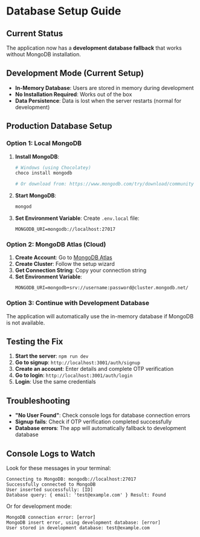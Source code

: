 # Database Setup Guide

## Current Status
The application now has a **development database fallback** that works without MongoDB installation.

## Development Mode (Current Setup)
- **In-Memory Database**: Users are stored in memory during development
- **No Installation Required**: Works out of the box
- **Data Persistence**: Data is lost when the server restarts (normal for development)

## Production Database Setup

### Option 1: Local MongoDB
1. **Install MongoDB**:
   ```bash
   # Windows (using Chocolatey)
   choco install mongodb
   
   # Or download from: https://www.mongodb.com/try/download/community
   ```

2. **Start MongoDB**:
   ```bash
   mongod
   ```

3. **Set Environment Variable**:
   Create `.env.local` file:
   ```
   MONGODB_URI=mongodb://localhost:27017
   ```

### Option 2: MongoDB Atlas (Cloud)
1. **Create Account**: Go to [MongoDB Atlas](https://www.mongodb.com/atlas)
2. **Create Cluster**: Follow the setup wizard
3. **Get Connection String**: Copy your connection string
4. **Set Environment Variable**:
   ```
   MONGODB_URI=mongodb+srv://username:password@cluster.mongodb.net/
   ```

### Option 3: Continue with Development Database
The application will automatically use the in-memory database if MongoDB is not available.

## Testing the Fix

1. **Start the server**: `npm run dev`
2. **Go to signup**: `http://localhost:3001/auth/signup`
3. **Create an account**: Enter details and complete OTP verification
4. **Go to login**: `http://localhost:3001/auth/login`
5. **Login**: Use the same credentials

## Troubleshooting

- **"No User Found"**: Check console logs for database connection errors
- **Signup fails**: Check if OTP verification completed successfully
- **Database errors**: The app will automatically fallback to development database

## Console Logs to Watch

Look for these messages in your terminal:
```
Connecting to MongoDB: mongodb://localhost:27017
Successfully connected to MongoDB
User inserted successfully: [ID]
Database query: { email: 'test@example.com' } Result: Found
```

Or for development mode:
```
MongoDB connection error: [error]
MongoDB insert error, using development database: [error]
User stored in development database: test@example.com
```
